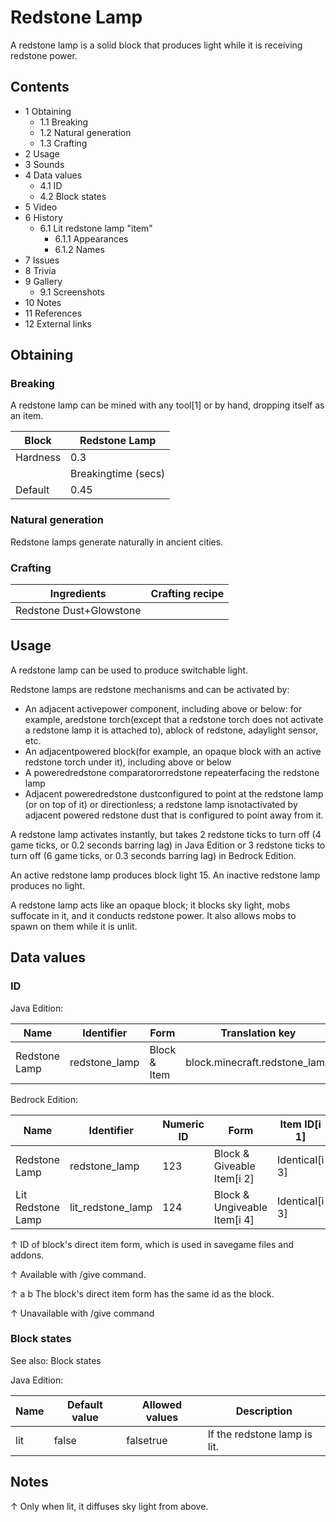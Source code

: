 # Redstone Lamp
A redstone lamp is a solid block that produces light while it is receiving redstone power.

## Contents
- 1 Obtaining
	- 1.1 Breaking
	- 1.2 Natural generation
	- 1.3 Crafting
- 2 Usage
- 3 Sounds
- 4 Data values
	- 4.1 ID
	- 4.2 Block states
- 5 Video
- 6 History
	- 6.1 Lit redstone lamp "item"
		- 6.1.1 Appearances
		- 6.1.2 Names
- 7 Issues
- 8 Trivia
- 9 Gallery
	- 9.1 Screenshots
- 10 Notes
- 11 References
- 12 External links

## Obtaining
### Breaking
A redstone lamp can be mined with any tool[1] or by hand, dropping itself as an item.

| Block    | Redstone Lamp       |
|----------|---------------------|
| Hardness | 0.3                 |
|          | Breakingtime (secs) |
| Default  | 0.45                |

### Natural generation
Redstone lamps generate naturally in ancient cities.

### Crafting
| Ingredients             | Crafting recipe |
|-------------------------|-----------------|
| Redstone Dust+Glowstone |                 |

## Usage
A redstone lamp can be used to produce switchable light. 

Redstone lamps are redstone mechanisms and can be activated by:

- An adjacent activepower component, including above or below: for example, aredstone torch(except that a redstone torch does not activate a redstone lamp it is attached to), ablock of redstone, adaylight sensor, etc.
- An adjacentpowered block(for example, an opaque block with an active redstone torch under it), including above or below
- A poweredredstone comparatororredstone repeaterfacing the redstone lamp
- Adjacent poweredredstone dustconfigured to point at the redstone lamp (or on top of it) or directionless; a redstone lamp isnotactivated by adjacent powered redstone dust that is configured to point away from it.

A redstone lamp activates instantly, but takes 2 redstone ticks to turn off (4 game ticks, or 0.2 seconds barring lag) in Java Edition or 3 redstone ticks to turn off (6 game ticks, or 0.3 seconds barring lag) in Bedrock Edition.

An active redstone lamp produces block light 15. An inactive redstone lamp produces no light.

A redstone lamp acts like an opaque block; it blocks sky light, mobs suffocate in it, and it conducts redstone power. It also allows mobs to spawn on them while it is unlit.

## Data values
### ID
Java Edition:

| Name          | Identifier    | Form         | Translation key               |
|---------------|---------------|--------------|-------------------------------|
| Redstone Lamp | redstone_lamp | Block & Item | block.minecraft.redstone_lamp |

Bedrock Edition:

| Name              | Identifier        | Numeric ID | Form                         | Item ID[i 1]   | Translation key         |
|-------------------|-------------------|------------|------------------------------|----------------|-------------------------|
| Redstone Lamp     | redstone_lamp     | 123        | Block & Giveable Item[i 2]   | Identical[i 3] | tile.redstone_lamp.name |
| Lit Redstone Lamp | lit_redstone_lamp | 124        | Block & Ungiveable Item[i 4] | Identical[i 3] | —                       |


↑ ID of block's direct item form, which is used in savegame files and addons.

↑ Available with /give command.

↑ a b The block's direct item form has the same id as the block.

↑ Unavailable with /give command


### Block states
See also: Block states

Java Edition:

| Name | Default value | Allowed values | Description                  |
|------|---------------|----------------|------------------------------|
| lit  | false         | falsetrue      | If the redstone lamp is lit. |



## Notes

↑ Only when lit, it diffuses sky light from above.



